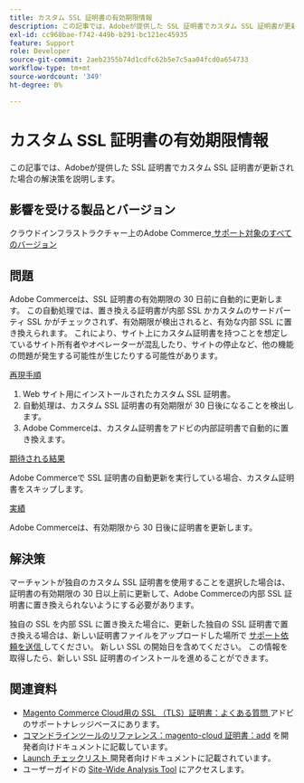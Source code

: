 ```yaml
---
title: カスタム SSL 証明書の有効期限情報
description: この記事では、Adobeが提供した SSL 証明書でカスタム SSL 証明書が更新された場合の解決策を説明します。
exl-id: cc968bae-f742-449b-b291-bc121ec45935
feature: Support
role: Developer
source-git-commit: 2aeb2355b74d1cdfc62b5e7c5aa04fcd0a654733
workflow-type: tm+mt
source-wordcount: '349'
ht-degree: 0%

---
```


# カスタム SSL 証明書の有効期限情報

この記事では、Adobeが提供した SSL 証明書でカスタム SSL 証明書が更新された場合の解決策を説明します。

## 影響を受ける製品とバージョン

クラウドインフラストラクチャー上のAdobe Commerce[ サポート対象のすべてのバージョン ](https://magento.com/sites/default/files/magento-software-lifecycle-policy.pdf)

## 問題

Adobe Commerceは、SSL 証明書の有効期限の 30 日前に自動的に更新します。 この自動処理では、置き換える証明書が内部 SSL かカスタムのサードパーティ SSL かがチェックされず、有効期限が検出されると、有効な内部 SSL に置き換えられます。 これにより、サイト上にカスタム証明書を持つことを想定しているサイト所有者やオペレーターが混乱したり、サイトの停止など、他の機能の問題が発生する可能性が生じたりする可能性があります。

<u> 再現手順 </u>

1. Web サイト用にインストールされたカスタム SSL 証明書。
1. 自動処理は、カスタム SSL 証明書の有効期限が 30 日後になることを検出します。
1. Adobe Commerceは、カスタム証明書をアドビの内部証明書で自動的に置き換えます。

<u> 期待される結果 </u>

Adobe Commerceで SSL 証明書の自動更新を実行している場合、カスタム証明書をスキップします。

<u> 実績 </u>

Adobe Commerceは、有効期限から 30 日後に証明書を更新します。

## 解決策

マーチャントが独自のカスタム SSL 証明書を使用することを選択した場合は、証明書の有効期限の 30 日以上前に更新して、Adobe Commerceの内部 SSL 証明書に置き換えられないようにする必要があります。

独自の SSL を内部 SSL に置き換えた場合に、更新した独自の SSL 証明書で置き換える場合は、新しい証明書ファイルをアップロードした場所で [ サポート依頼を送信 ](/help/help-center-guide/help-center/magento-help-center-user-guide.md#submit-ticket) してください。 新しい SSL の開始日を含めてください。 この情報を取得したら、新しい SSL 証明書のインストールを進めることができます。

## 関連資料

* [Magento Commerce Cloud用の SSL （TLS）証明書：よくある質問 ](/help/how-to/general/ssl-tls-certificates-for-magento-commerce-cloud-faq.md) アドビのサポートナレッジベースにあります。
* [ コマンドラインツールのリファレンス：magento-cloud 証明書：add](https://experienceleague.adobe.com/en/docs/commerce-cloud-service/user-guide/dev-tools/cloud-cli/cloud-cli-reference#certificateadd) を開発者向けドキュメントに記載しています。
* [Launch チェックリスト ](https://experienceleague.adobe.com/en/docs/commerce-cloud-service/user-guide/launch/checklist) 開発者向けドキュメントに記載されています。
* ユーザーガイドの [Site-Wide Analysis Tool](https://experienceleague.adobe.com/en/docs/commerce-operations/tools/site-wide-analysis-tool/access#step-2-access-site-wide-analysis-tool) にアクセスします。

